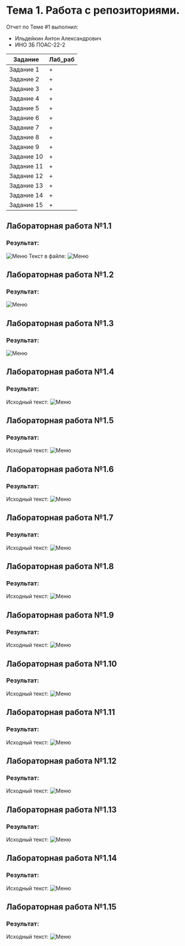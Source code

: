 # Тема 1. Работа с репозиториями.
Отчет по Теме #1 выполнил:
- Ильдейкин Антон Александрович
- ИНО ЗБ ПОАС-22-2

| Задание | Лаб_раб |
| ------ | ------ |
| Задание 1 | + |
| Задание 2 | + |
| Задание 3 | + |
| Задание 4 | + |
| Задание 5 | + |
| Задание 6 | + |
| Задание 7 | + |
| Задание 8 | + |
| Задание 9 | + |
| Задание 10 | + |
| Задание 11 | + |
| Задание 12 | + |
| Задание 13 | + |
| Задание 14 | + |
| Задание 15 | + |


## Лабораторная работа №1.1
### Результат:
![Меню](https://github.com/Dirtzzz/Tema_7/blob/main/7.1.png)
Текст в файле:
![Меню](https://github.com/Dirtzzz/Tema_7/blob/main/7.1(1).png)

## Лабораторная работа №1.2
### Результат:
![Меню](https://github.com/Dirtzzz/Tema_7/blob/main/7.2.png)

## Лабораторная работа №1.3
### Результат:
![Меню](https://github.com/Dirtzzz/Tema_7/blob/main/7.3(z).png)

## Лабораторная работа №1.4
### Результат:
Исходный текст:
![Меню](https://github.com/Dirtzzz/Tema_7/blob/main/7.5%20(0).png)

## Лабораторная работа №1.5
### Результат:
Исходный текст:
![Меню](https://github.com/Dirtzzz/Tema_7/blob/main/7.5%20(0).png)

## Лабораторная работа №1.6
### Результат:
Исходный текст:
![Меню](https://github.com/Dirtzzz/Tema_7/blob/main/7.5%20(0).png)

## Лабораторная работа №1.7
### Результат:
Исходный текст:
![Меню](https://github.com/Dirtzzz/Tema_7/blob/main/7.5%20(0).png)

## Лабораторная работа №1.8
### Результат:
Исходный текст:
![Меню](https://github.com/Dirtzzz/Tema_7/blob/main/7.5%20(0).png)

## Лабораторная работа №1.9
### Результат:
Исходный текст:
![Меню](https://github.com/Dirtzzz/Tema_7/blob/main/7.5%20(0).png)

## Лабораторная работа №1.10
### Результат:
Исходный текст:
![Меню](https://github.com/Dirtzzz/Tema_7/blob/main/7.5%20(0).png)

## Лабораторная работа №1.11
### Результат:
Исходный текст:
![Меню](https://github.com/Dirtzzz/Tema_7/blob/main/7.5%20(0).png)

## Лабораторная работа №1.12
### Результат:
Исходный текст:
![Меню](https://github.com/Dirtzzz/Tema_7/blob/main/7.5%20(0).png)

## Лабораторная работа №1.13
### Результат:
Исходный текст:
![Меню](https://github.com/Dirtzzz/Tema_7/blob/main/7.5%20(0).png)

## Лабораторная работа №1.14
### Результат:
Исходный текст:
![Меню](https://github.com/Dirtzzz/Tema_7/blob/main/7.5%20(0).png)

## Лабораторная работа №1.15
### Результат:
Исходный текст:
![Меню](https://github.com/Dirtzzz/Tema_7/blob/main/7.5%20(0).png)
